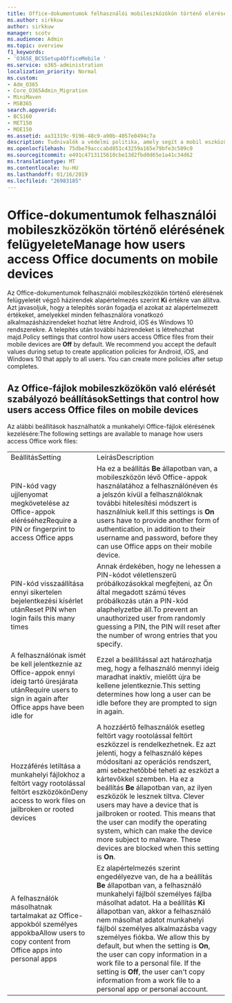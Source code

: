 ```yaml
---
title: Office-dokumentumok felhasználói mobileszközökön történő elérésének felügyelete
ms.author: sirkkuw
author: sirkkuw
manager: scotv
ms.audience: Admin
ms.topic: overview
f1_keywords:
- 'O365E_BCSSetup4OfficeMobile '
ms.service: o365-administration
localization_priority: Normal
ms.custom:
- Adm_O365
- Core_O365Admin_Migration
- MiniMaven
- MSB365
search.appverid:
- BCS160
- MET150
- MOE150
ms.assetid: aa31319c-9196-48c9-a90b-4057e0494c7a
description: Tudnivalók a védelmi politika, amely segít a mobil eszközök az Office alkalmazások biztonságos hozzáférést.
ms.openlocfilehash: 75dbe79acccabd851c43259a165e79bfe3c509c0
ms.sourcegitcommit: e491c4713115610cbe13d2fbd0d65e1a41c34d62
ms.translationtype: MT
ms.contentlocale: hu-HU
ms.lasthandoff: 01/16/2019
ms.locfileid: "26983185"
---
```

# <a name="manage-how-users-access-office-documents-on-mobile-devices"></a><span data-ttu-id="19033-103">Office-dokumentumok felhasználói mobileszközökön történő elérésének felügyelete</span><span class="sxs-lookup"><span data-stu-id="19033-103">Manage how users access Office documents on mobile devices</span></span>

 <span data-ttu-id="19033-p101">Az Office-dokumentumok felhasználói mobileszközökön történő elérésének felügyeletét végző házirendek alapértelmezés szerint **Ki** értékre van állítva. Azt javasoljuk, hogy a telepítés során fogadja el azokat az alapértelmezett értékeket, amelyekkel minden felhasználóra vonatkozó alkalmazásházirendeket hozhat létre Android, iOS és Windows 10 rendszerekre. A telepítés után további házirendeket is létrehozhat majd.</span><span class="sxs-lookup"><span data-stu-id="19033-p101">Policy settings that control how users access Office files from their mobile devices are **Off** by default. We recommend you accept the default values during setup to create application policies for Android, iOS, and Windows 10 that apply to all users. You can create more policies after setup completes.</span></span> 
  
## <a name="settings-that-control-how-users-access-office-files-on-mobile-devices"></a><span data-ttu-id="19033-107">Az Office-fájlok mobileszközökön való elérését szabályozó beállítások</span><span class="sxs-lookup"><span data-stu-id="19033-107">Settings that control how users access Office files on mobile devices</span></span>

<span data-ttu-id="19033-108">Az alábbi beállítások használhatók a munkahelyi Office-fájlok elérésének kezelésére:</span><span class="sxs-lookup"><span data-stu-id="19033-108">The following settings are available to manage how users access Office work files:</span></span>
  
|||
|:-----|:-----|
|<span data-ttu-id="19033-109">Beállítás</span><span class="sxs-lookup"><span data-stu-id="19033-109">Setting</span></span>  <br/> |<span data-ttu-id="19033-110">Leírás</span><span class="sxs-lookup"><span data-stu-id="19033-110">Description</span></span>  <br/> |
|<span data-ttu-id="19033-111">PIN-kód vagy ujjlenyomat megkövetelése az Office-appok eléréséhez</span><span class="sxs-lookup"><span data-stu-id="19033-111">Require a PIN or fingerprint to access Office apps</span></span>  <br/> |<span data-ttu-id="19033-112">Ha ez a beállítás **Be** állapotban van, a mobileszközön lévő Office-appok használatához a felhasználónéven és a jelszón kívül a felhasználóknak további hitelesítési módszert is használniuk kell.</span><span class="sxs-lookup"><span data-stu-id="19033-112">If this settings is **On** users have to provide another form of authentication, in addition to their username and password, before they can use Office apps on their mobile device.</span></span>  <br/> |
|<span data-ttu-id="19033-113">PIN-kód visszaállítása ennyi sikertelen bejelentkezési kísérlet után</span><span class="sxs-lookup"><span data-stu-id="19033-113">Reset PIN when login fails this many times</span></span>  <br/> |<span data-ttu-id="19033-114">Annak érdekében, hogy ne lehessen a PIN-kódot véletlenszerű próbálkozásokkal megfejteni, az Ön által megadott számú téves próbálkozás után a PIN-kód alaphelyzetbe áll.</span><span class="sxs-lookup"><span data-stu-id="19033-114">To prevent an unauthorized user from randomly guessing a PIN, the PIN will reset after the number of wrong entries that you specify.</span></span>  <br/> |
|<span data-ttu-id="19033-115">A felhasználónak ismét be kell jelentkeznie az Office-appok ennyi ideig tartó üresjárata után</span><span class="sxs-lookup"><span data-stu-id="19033-115">Require users to sign in again after Office apps have been idle for</span></span>  <br/> |<span data-ttu-id="19033-116">Ezzel a beállítással azt határozhatja meg, hogy a felhasználó mennyi ideig maradhat inaktív, mielőtt újra be kellene jelentkeznie.</span><span class="sxs-lookup"><span data-stu-id="19033-116">This setting determines how long a user can be idle before they are prompted to sign in again.</span></span>  <br/> |
|<span data-ttu-id="19033-117">Hozzáférés letiltása a munkahelyi fájlokhoz a feltört vagy rootolással feltört eszközökön</span><span class="sxs-lookup"><span data-stu-id="19033-117">Deny access to work files on jailbroken or rooted devices</span></span>  <br/> |<span data-ttu-id="19033-p102">A hozzáértő felhasználók esetleg feltört vagy rootolással feltört eszközzel is rendelkezhetnek. Ez azt jelenti, hogy a felhasználó képes módosítani az operációs rendszert, ami sebezhetőbbé teheti az eszközt a kártevőkkel szemben. Ha ez a beállítás **Be** állapotban van, az ilyen eszközök le lesznek tiltva.  </span><span class="sxs-lookup"><span data-stu-id="19033-p102">Clever users may have a device that is jailbroken or rooted. This means that the user can modify the operating system, which can make the device more subject to malware. These devices are blocked when this setting is **On**.  </span></span><br/> |
|<span data-ttu-id="19033-121">A felhasználók másolhatnak tartalmakat az Office-appokból személyes appokba</span><span class="sxs-lookup"><span data-stu-id="19033-121">Allow users to copy content from Office apps into personal apps</span></span>  <br/> |<span data-ttu-id="19033-p103">Ez alapértelmezés szerint engedélyezve van, de ha a beállítás **Be** állapotban van, a felhasználó munkahelyi fájlból személyes fájlba másolhat adatot. Ha a beállítás **Ki** állapotban van, akkor a felhasználó nem másolhat adatot munkahelyi fájlból személyes alkalmazásba vagy személyes fiókba.  </span><span class="sxs-lookup"><span data-stu-id="19033-p103">We allow this by default, but when the setting is **On**, the user can copy information in a work file to a personal file. If the setting is **Off**, the user can't copy information from a work file to a personal app or personal account.  </span></span><br/> |
   

